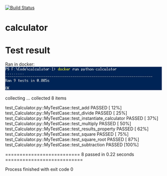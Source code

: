 [![Build Status](https://travis-ci.org/gladcolor/calculator-1.svg?branch=master)](https://travis-ci.org/gladcolor/calculator-1)

# calculator

# Test result

Ran in docker:
![](./img/docker_test.jpg)

collecting ... collected 8 items

test_Calculator.py::MyTestCase::test_add PASSED                          [ 12%]
test_Calculator.py::MyTestCase::test_divide PASSED                       [ 25%]
test_Calculator.py::MyTestCase::test_instantiate_calculator PASSED       [ 37%]
test_Calculator.py::MyTestCase::test_multiply PASSED                     [ 50%]
test_Calculator.py::MyTestCase::test_results_property PASSED             [ 62%]
test_Calculator.py::MyTestCase::test_square PASSED                       [ 75%]
test_Calculator.py::MyTestCase::test_square_root PASSED                  [ 87%]
test_Calculator.py::MyTestCase::test_subtraction PASSED                  [100%]

========================== 8 passed in 0.22 seconds ===========================

Process finished with exit code 0
